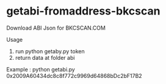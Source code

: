# getabi-fromaddress-bkcscan
Download ABI Json for BKCSCAN.COM

Usage
1. run python getaby.py token
2. return data at folder abi


Example : python getabi.py 0x2009A60434dc8c8f772c9969d64868bDc2bF17B2
